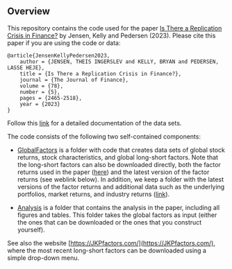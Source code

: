 ## Overview
This repository contains the code used for the paper [Is There a Replication Crisis in Finance?](https://onlinelibrary.wiley.com/doi/10.1111/jofi.13249) by Jensen, Kelly and Pedersen (2023). Please cite this paper if you are using the code or data:
```
@article{JensenKellyPedersen2023,
	author = {JENSEN, THEIS INGERSLEV and KELLY, BRYAN and PEDERSEN, LASSE HEJE},
	title = {Is There a Replication Crisis in Finance?},
	journal = {The Journal of Finance},
	volume = {78},
	number = {5},
	pages = {2465-2518},
	year = {2023}
}
```
Follow this [link](https://www.dropbox.com/sh/61j1v0sieq9z210/AACdJ68fs5_eT_eJMunwMBWia?dl=0) for a detailed documentation of the data sets.

The code consists of the following two self-contained components:

- [GlobalFactors](https://github.com/bkelly-lab/ReplicationCrisis/tree/master/GlobalFactors) is a folder with code that creates data sets of global stock returns, stock characteristics, and global long-short factors. Note that the long-short factors can also be downloaded directly, both the factor returns used in the paper ([here](https://www.dropbox.com/sh/wcrjok1qyxtrasi/AABZ90GDCUvIzDzijt8Qoo3ha?dl=0)) and the latest version of the factor returns (see weblink below). In addition, we keep a folder with the latest versions of the factor returns and additional data such as the underlying portfolios, market returns, and industry returns ([link](https://www.dropbox.com/sh/xq278bryrj0qf9s/AABUTvTGok91kakyL07LKyQoa?dl=0)).

- [Analysis](https://github.com/bkelly-lab/ReplicationCrisis/tree/master/Analysis) is a folder that contains the analysis in the paper, including all figures and tables. This folder takes the global factors as input (either the ones that can be downloaded or the ones that you construct yourself). 

See also the website [https://JKPfactors.com/](https://JKPfactors.com/), where the most recent long-short factors can be downloaded using a simple drop-down menu. 

